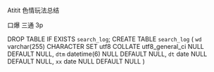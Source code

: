 Atitit 色情玩法总结

口爆 三通  3p


DROP TABLE IF EXISTS `search_log`;
CREATE TABLE `search_log`  (
  `wd` varchar(255) CHARACTER SET utf8 COLLATE utf8_general_ci NULL DEFAULT NULL,
  `dtm` datetime(6) NULL DEFAULT NULL,
  `dt` date NULL DEFAULT NULL,
  `xx` date NULL DEFAULT NULL
)
